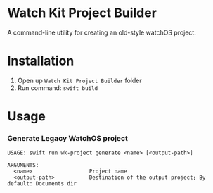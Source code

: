 # Watch Kit Project Builder
A command-line utility for creating an old-style watchOS project.

# Installation
1. Open up `Watch Kit Project Builder` folder
2. Run command: `swift build`
 
# Usage
### Generate Legacy WatchOS project
```
USAGE: swift run wk-project generate <name> [<output-path>]

ARGUMENTS:
  <name>                  Project name
  <output-path>           Destination of the output project; By default: Documents dir
```
